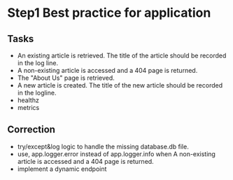 
# Step1 Best practice for application

## Tasks 
* An existing article is retrieved. The title of the article should be recorded in the log line.
* A non-existing article is accessed and a 404 page is returned. 
* The "About Us" page is retrieved.
* A new article is created. The title of the new article should be recorded in the logline.
* healthz
* metrics

## Correction
* try/except&log logic to handle the missing database.db file.
* use, app.logger.error instead of app.logger.info when A non-existing article is accessed and a 404 page is returned. 
* implement a dynamic endpoint